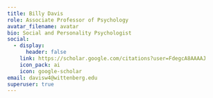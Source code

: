 ```yaml
---
title: Billy Davis
role: Associate Professor of Psychology
avatar_filename: avatar
bio: Social and Personality Psychologist
social:
  - display:
      header: false
    link: https://scholar.google.com/citations?user=FdegcA8AAAAJ
    icon_pack: ai
    icon: google-scholar
email: davisw4@wittenberg.edu
superuser: true
---
```

